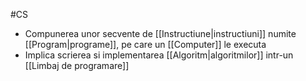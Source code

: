 #CS
- Compunerea unor secvente de [[Instructiune|instructiuni]] numite [[Program|programe]], pe care un [[Computer]] le executa
- Implica scrierea si implementarea [[Algoritm|algoritmilor]] intr-un [[Limbaj de programare]]